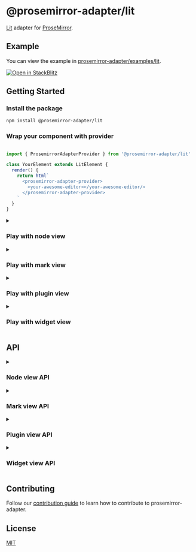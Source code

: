 # @prosemirror-adapter/lit

[Lit](https://lit.dev/) adapter for [ProseMirror](https://prosemirror.net/).

## Example

You can view the example in [prosemirror-adapter/examples/lit](../../examples/lit/).

[![Open in StackBlitz](https://developer.stackblitz.com/img/open_in_stackblitz.svg)](https://stackblitz.com/github/Saul-Mirone/prosemirror-adapter/tree/main/examples/lit)

## Getting Started

### Install the package

```bash
npm install @prosemirror-adapter/lit
```

### Wrap your component with provider

```ts

import { ProsemirrorAdapterProvider } from '@prosemirror-adapter/lit'

class YourElement extends LitElement {
  render() {
    return html`
      <prosemirror-adapter-provider>
        <your-awesome-editor></your-awesome-editor/>
      </prosemirror-adapter-provider>
    `
  }
}
```

<details>

<summary>

### Play with node view

</summary>

In this section we will implement a node view for paragraph node.

#### Build component for [node view](https://prosemirror.net/docs/ref/#view.NodeView)

```ts

import { ShallowLitElement, useNodeViewContext } from '@prosemirror-adapter/lit'
import { html } from 'lit'
import { customElement } from 'lit/decorators.js'
import { ref } from 'lit/directives/ref.js'

@customElement('my-paragraph')
export class Paragraph extends ShallowLitElement {
  nodeViewContext = useNodeViewContext(this)

  override render() {
    const contentRef = this.nodeViewContext.value?.contentRef
    if (!contentRef)
      return

    return html`<div ${ref(contentRef)}></div>`
  }
}

declare global {
  interface HTMLElementTagNameMap {
    'my-paragraph': Paragraph
  }
}
```

#### Bind node view components with prosemirror

```ts

import {
  ShallowLitElement,
  useNodeViewFactory,
} from '@prosemirror-adapter/lit'
import type { RefOrCallback} from 'lit/directives/ref.js';
import { ref } from 'lit/directives/ref.js'
import Paragraph from './Paragraph.ts'

@customElement('my-editor')
export class MyEditor extends ShallowLitElement {
  nodeViewFactory = useNodeViewFactory(this)

  editorRef: RefOrCallback = (element) => {
    const nodeViewFactory = this.nodeViewFactory.value!
    const editorView = new EditorView(element, {
      state: YourProsemirrorEditorState,
      nodeViews: {
        paragraph: this.nodeViewFactory({
          component: Paragraph,
          // Optional: add some options
          as: 'div',
          contentAs: 'p',
        }),
      },
    })
  }

  override render() {
    return html`<div class="editor" ${ref(this.editorRef)}></div>`
  }
}
```

🚀 Congratulations! You have built your first lit node view with prosemirror-adapter.

</details>

<details>

<summary>

### Play with mark view

</summary>

In this section we will implement a mark view for links that changes color periodically.

#### Build component for mark view

```ts
import { ShallowLitElement, useMarkViewContext } from '@prosemirror-adapter/lit'
import { html } from 'lit'
import { customElement, state } from 'lit/decorators.js'
import { ref } from 'lit/directives/ref.js'

const colors = [
  '#f06292', '#ba68c8', '#9575cd', '#7986cb', '#64b5f6',
  '#4fc3f7', '#4dd0e1', '#4db6ac', '#81c784', '#aed581',
  '#ffb74d', '#ffa726', '#ff8a65', '#d4e157', '#ffd54f',
  '#ffecb3',
]

function pickRandomColor() {
  return colors[Math.floor(Math.random() * colors.length)]
}

@customElement('my-link')
export class Link extends ShallowLitElement {
  markViewContext = useMarkViewContext(this)

  @state()
  color = colors[0]

  timer: ReturnType<typeof setInterval> | null = null

  override render() {
    const ctx = this.markViewContext.value
    if (!ctx)
      return
    const { contentRef } = ctx
    return html`<a style="color: ${this.color}; transition: color 1s ease-in-out;" ${ref(contentRef)}></a>`
  }

  override connectedCallback() {
    super.connectedCallback()
    this.timer = setInterval(() => {
      this.color = pickRandomColor()
    }, 1000)
  }

  override disconnectedCallback() {
    super.disconnectedCallback()
    if (this.timer) {
      clearInterval(this.timer)
    }
  }
}

declare global {
  interface HTMLElementTagNameMap {
    'my-link': Link
  }
}
```

#### Bind mark view components with prosemirror

```ts
import { useMarkViewFactory } from '@prosemirror-adapter/lit'
import { Plugin } from 'prosemirror-state'
import './Link'

const markViewFactory = useMarkViewFactory()

function createEditor(element: HTMLElement) {
  if (!element || element.firstChild)
    return

  const editorView = new EditorView(element, {
    state: EditorState.create({
      schema: YourProsemirrorSchema,
      plugins: [
        new Plugin({
          props: {
            markViews: {
              link: markViewFactory({
                component: 'my-link',
              }),
            },
          },
        }),
      ]
    })
  })
}
```

🚀 Congratulations! You have built your first lit mark view with prosemirror-adapter.

</details>

<details>

<summary>

### Play with plugin view

</summary>

In this section we will implement a plugin view that will display the size of the document.

#### Build component for [plugin view](https://prosemirror.net/docs/ref/#state.PluginView)

```ts

import { ShallowLitElement, usePluginViewContext } from '@prosemirror-adapter/lit'
import { html } from 'lit'
import { customElement } from 'lit/decorators.js'

@customElement('my-size')
export class Size extends ShallowLitElement {
  pluginViewContext = usePluginViewContext(this)

  override render() {
    const size = this.pluginViewContext.value?.view.state.doc.nodeSize

    return html`<div>Size for document: ${size}</div>`
  }
}

declare global {
  interface HTMLElementTagNameMap {
    'my-size': Size
  }
}
```

#### Bind plugin view components with prosemirror

```ts

import {
  ShallowLitElement,
  usePluginViewFactory,
} from '@prosemirror-adapter/lit'
import type { RefOrCallback} from 'lit/directives/ref.js';
import { ref } from 'lit/directives/ref.js'
import { Plugin } from 'prosemirror-state'
import Size from './Size.ts'

@customElement('my-editor')
export class MyEditor extends ShallowLitElement {
  pluginViewFactory = usePluginViewFactory(this)

  editorRef: RefOrCallback = (element) => {
    const pluginViewFactory = this.pluginViewFactory.value!
    const editorView = new EditorView(element, {
      state: YourProsemirrorEditorState,
      plugins: [
        new Plugin({
          view: pluginViewFactory({
            component: Size,
          }),
        }),
      ]
    })
  }

  override render() {
    return html`<div class="editor" ${ref(this.editorRef)}></div>`
  }
}
```

🚀 Congratulations! You have built your first lit plugin view with prosemirror-adapter.

</details>

<details>

<summary>

### Play with widget view

</summary>

In this section we will implement a widget view that will add hashes for heading when selected.

#### Build component for [widget decoration view](https://prosemirror.net/docs/ref/#view.Decoration%5Ewidget)

```ts

import { ShallowLitElement, useWidgetViewContext } from '@prosemirror-adapter/lit'
import { html } from 'lit'
import { customElement } from 'lit/decorators.js'

@customElement('my-hashes')
export class Hashes extends ShallowLitElement {
  widgetViewContext = useWidgetViewContext(this)

  override render() {
    const spec = this.widgetViewContext.value?.spec
    const level = spec?.level ?? 0
    const hashes = Array(level).fill('#').join('')
    return html`<span class="hash">${hashes}</span>`
  }
}

declare global {
  interface HTMLElementTagNameMap {
    'my-hashes': Hashes
  }
}
```

#### Bind widget view components with prosemirror

```ts

import {
  ShallowLitElement,
  useWidgetViewFactory,
} from '@prosemirror-adapter/lit'
import type { RefOrCallback} from 'lit/directives/ref.js';
import { ref } from 'lit/directives/ref.js'
import { Plugin } from 'prosemirror-state'
import { Hashes } from './Hashes'

@customElement('my-editor')
export class MyEditor extends ShallowLitElement {
  widgetViewFactory = useWidgetViewFactory(this)

  editorRef: RefOrCallback = (element) => {
    const widgetViewFactory = this.widgetViewFactory.value!
    const getHashWidget = widgetViewFactory({
      as: 'i',
      component: Hashes,
    })
    const editorView = new EditorView(element, {
      state: YourProsemirrorEditorState,
      plugins: [
        new Plugin({
          props: {
            decorations(state) {
              const { $from } = state.selection
              const node = $from.node()
              if (node.type.name !== 'heading')
                return DecorationSet.empty

              const widget = getHashWidget($from.before() + 1, {
                side: -1,
                level: node.attrs.level,
              })

              return DecorationSet.create(state.doc, [widget])
            },
          },
        }),
      ]
    })
  }

  override render() {
    return html`<div class="editor" ${ref(this.editorRef)}></div>`
  }
}
```

🚀 Congratulations! You have built your first lit widget view with prosemirror-adapter.

</details>

## API

<details>

<summary>

### Node view API

</summary>

#### useNodeViewFactory: () => (options: NodeViewFactoryOptions) => NodeView

```ts

type DOMSpec = string | HTMLElement | ((node: Node) => HTMLElement)

interface NodeViewFactoryOptions {
  // Component
  component: LitComponent

  // The DOM element to use as the root node of the node view.
  as?: DOMSpec
  // The DOM element that contains the content of the node.
  contentAs?: DOMSpec

  // Overrides: this part is equal to properties of [NodeView](https://prosemirror.net/docs/ref/#view.NodeView)
  update?: (node: Node, decorations: readonly Decoration[], innerDecorations: DecorationSource) => boolean | void
  ignoreMutation?: (mutation: ViewMutationRecord) => boolean | void
  selectNode?: () => void
  deselectNode?: () => void
  setSelection?: (anchor: number, head: number, root: Document | ShadowRoot) => void
  stopEvent?: (event: Event) => boolean
  destroy?: () => void

  // Called when the node view is updated.
  onUpdate?: () => void
}
```

#### useNodeViewContext: () => NodeViewContext

```ts

interface NodeViewContext {
  // The DOM element that contains the content of the node.
  contentRef: NodeViewContentRef

  // The prosemirror editor view.
  view: EditorView

  // Get prosemirror position of current node view.
  getPos: () => number | undefined

  // Set node.attrs of current node.
  setAttrs: (attrs: Attrs) => void

  // The prosemirror node for current node.
  node: Writable<Node>

  // The prosemirror decorations for current node.
  decorations: Writable<readonly Decoration[]>

  // The prosemirror inner decorations for current node.
  innerDecorations: Writable<DecorationSource>

  // Whether the node is selected.
  selected: Writable<boolean>
}
```

</details>

<details>

<summary>

### Mark view API

</summary>

#### useMarkViewFactory: () => (options: MarkViewFactoryOptions) => MarkView

```ts
type MarkViewDOMSpec = string | HTMLElement | ((mark: Mark) => HTMLElement)

interface MarkViewFactoryOptions {
  // Component
  component: string | typeof LitElement

  // The DOM element to use as the root node of the mark view
  as?: MarkViewDOMSpec

  // The DOM element that contains the content of the mark
  contentAs?: MarkViewDOMSpec

  // Called when the mark view is destroyed
  destroy?: () => void
}
```

#### useMarkViewContext: () => MarkViewContext

```ts
interface MarkViewContext {
  // The DOM element that contains the content of the mark
  contentRef: DirectiveResult

  // The prosemirror editor view
  view: EditorView

  // The prosemirror mark for current mark view
  mark: Mark

  // Whether the mark is inline 
  inline: boolean
}
```

</details>

<details>

<summary>

### Plugin view API

</summary>

#### usePluginViewFactory: () => (options: PluginViewFactoryOptions) => PluginView

```ts

interface PluginViewFactoryOptions {
  // Component
  component: LitComponent

  // The DOM element to use as the root node of the plugin view.
  // The `viewDOM` here means `EditorState.view.dom`.
  // By default, it will be `EditorState.view.dom.parentElement`.
  root?: (viewDOM: HTMLElement) => HTMLElement

  // Overrides: this part is equal to properties of [PluginView](https://prosemirror.net/docs/ref/#state.PluginView)
  update?: (view: EditorView, prevState: EditorState) => void
  destroy?: () => void
}
```

#### usePluginViewContext: () => PluginViewContext

```ts

interface PluginViewContext {
  // The prosemirror editor view.
  view: Writable<EditorView>

  // The previously prosemirror editor state.
  // Will be `undefined` when the plugin view is created.
  prevState: Writable<EditorState | undefined>
}
```

</details>

<details>

<summary>

### Widget view API

</summary>

#### useWidgetViewFactory: () => (options: WidgetViewFactoryOptions) => WidgetDecorationFactory

```ts

type WidgetDecorationFactory = (pos: number, spec?: WidgetDecorationSpec) => Decoration

interface WidgetViewFactoryOptions {
  // Component
  component: LitComponent

  // The DOM element to use as the root node of the widget view.
  as: string | HTMLElement
}
```


#### useWidgetViewContext: () => WidgetViewContext

```ts

interface WidgetViewContext {
  // The prosemirror editor view.
  view: EditorView

  // Get the position of the widget.
  getPos: () => number | undefined

  // Get the [spec](https://prosemirror.net/docs/ref/#view.Decoration^widget^spec) of the widget.
  spec?: WidgetDecorationSpec
}
```

</details>

## Contributing

Follow our [contribution guide](../../CONTRIBUTING.md) to learn how to contribute to prosemirror-adapter.

## License

[MIT](../../LICENSE)
